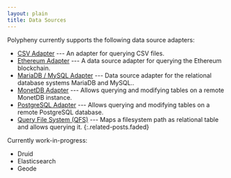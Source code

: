 ```yaml
---
layout: plain
title: Data Sources
---
```


Polypheny currently supports the following data source adapters:

* [CSV Adapter] --- An adapter for querying CSV files.
* [Ethereum Adapter] --- A data source adapter for querying the Ethereum blockchain.
* [MariaDB / MySQL Adapter] --- Data source adapter for the relational database systems MariaDB and MySQL..
* [MonetDB Adapter] --- Allows querying and modifying tables on a remote MonetDB instance.
* [PostgreSQL Adapter] --- Allows querying and modifying tables on a remote PostgreSQL database.
* [Query File System (QFS)] --- Maps a filesystem path as relational table and allows querying it.
{:.related-posts.faded}


[CSV Adapter]: CSV.md
[Ethereum Adapter]: Ethereum.md
[MariaDB / MySQL Adapter]: MySQL.md
[MonetDB Adapter]: MonetDB.md
[PostgreSQL Adapter]: Postgres.md
[Query File System (QFS)]: QFS.md

Currently work-in-progress:
* Druid
* Elasticsearch
* Geode